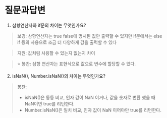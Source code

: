 # 질문과답변

1. 삼항연산자와 if문의 차이는 무엇인가요?

> 보경: 삼항연산자는 true false에 명시된 값만 출력할 수 있지만 if문에서는 else if 등의 사용으로 조금 더 다양하게 값을 출력할 수 있다

> 지원: 값처럼 사용할 수 있는지 없는지 차이

> ⭐️ 봉찬: 삼항 연산자는 표현식으로 값으로 변수에 할당할 수 있다.

2. isNaN(), Number.isNaN()의 차이는 무엇인가요?

> 봉찬:
>
> - isNaN()은 동등 비교, 인자 값이 NaN 이거나, 값을 숫자로 변환 했을 때 NaN이면 true를 리턴한다.
> - Number.isNaN()은 일치 비교, 인자 값이 NaN 이어야만 true를 리턴한다.

